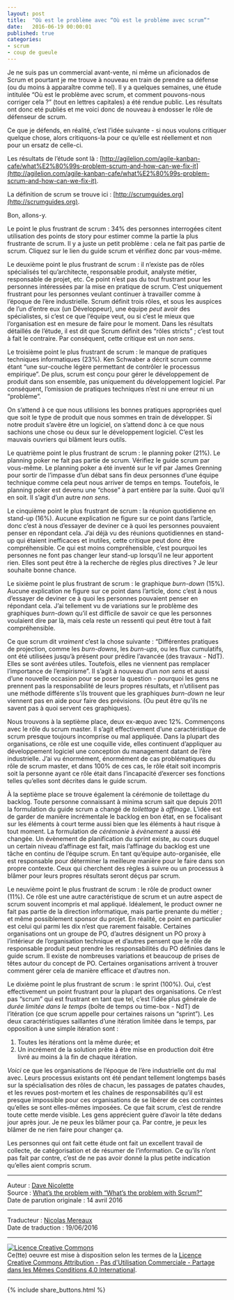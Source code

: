 ```yaml
---
layout: post
title:  "Où est le problème avec “Où est le problème avec scrum”"
date:   2016-06-19 00:00:01
published: true
categories: 
- scrum
- coup de gueule
---
```


Je ne suis pas un commercial avant-vente, ni même un aficionados de Scrum et pourtant je me trouve à nouveau en train de prendre sa défense (ou du moins à apparaître comme tel). Il y a quelques semaines, une étude intitulée “Où est le problème avec scrum, et comment pouvons-nous corriger cela ?” (tout en lettres capitales) a été rendue public. Les résultats ont donc eté publiés et me voici donc de nouveau à endosser le rôle de défenseur de scrum.

Ce que je défends, en réalité, c’est l’idée suivante - si nous voulons critiquer quelque chose, alors critiquons-la pour ce qu’elle est réellement et non pour un ersatz de celle-ci.

Les résultats de l’étude sont là : [http://agilelion.com/agile-kanban-cafe/what%E2%80%99s-problem-scrum-and-how-can-we-fix-it](http://agilelion.com/agile-kanban-cafe/what%E2%80%99s-problem-scrum-and-how-can-we-fix-it).

La définition de scrum se trouve ici : [http://scrumguides.org](http://scrumguides.org).

Bon, allons-y.

Le point le plus frustrant de scrum : 34% des personnes interrogées citent utilisation des points de story pour estimer comme la partie la plus frustrante de scrum. Il y a juste un petit problème : cela ne fait pas partie de scrum. Cliquez sur le lien du guide scrum et vérifiez donc par vous-même.

Le deuxième point le plus frustrant de scrum : il n’existe pas de rôles spécialisés tel qu’architecte, responsable produit, analyste métier, responsable de projet, etc. Ce point n’est pas du tout frustrant pour les personnes intéressées par la mise en pratique de scrum. C’est uniquement frustrant pour les personnes veulant continuer à travailler comme à l’époque de l’ère industrielle. Scrum définit trois rôles, et sous les auspices de l’un d’entre eux (un Développeur), une équipe _peut_ avoir des spécialistes, si c’est ce que l’équipe veut, ou si c’est le mieux que l’organisation est en mesure de faire pour le moment. Dans les résultats détaillés de l’étude, il est dit que Scrum définit des “rôles stricts” ; c’est tout à fait le contraire. Par conséquent, cette critique est un _non sens_.

Le troisième point le plus frustrant de scrum : le manque de pratiques techniques informatiques (23%). Ken Schwaber a décrit scrum comme étant “une sur-couche légère permettant de contrôler le processus empirique”. De plus, scrum est conçu pour gérer le développement de produit dans son ensemble, pas uniquement du développement logiciel. Par conséquent, l’omission de pratiques techniques n’est ni une erreur ni un “problème”.

On s’attend à ce que nous utilisions les bonnes pratiques appropriées quel que soit le type de produit que nous sommes en train de développer. Si notre produit s’avère être un logiciel, on s’attend donc à ce que nous sachions une chose ou deux sur le développement logiciel. C’est les mauvais ouvriers qui blâment leurs outils.

Le quatrième point le plus frustrant de scrum : le planning poker (21%). Le planning poker ne fait pas partie de scrum. Vérifiez le guide scrum par vous-même. Le planning poker a été inventé sur le vif par James Grenning pour sortir de l’impasse   d’un débat sans fin deux personnes d’une équipe technique comme cela peut nous arriver de temps en temps. Toutefois, le planning poker est devenu une “chose” à part entière par la suite. Quoi qu’il en soit. Il s’agit d’un autre _non sens_.

Le cinquième point le plus frustrant de scrum : la réunion quotidienne en stand-up (16%). Aucune explication ne figure sur ce point dans l’article, donc c’est à nous d’essayer de deviner ce à quoi les personnes pouvaient penser en répondant cela. J’ai déjà vu des réunions quotidiennes en stand-up qui étaient inefficaces et inutiles, cette critique peut donc être compréhensible. Ce qui est moins compréhensible, c’est pourquoi les personnes ne font pas changer leur stand-up lorsqu’il ne leur apportent rien. Elles sont peut être à la recherche de règles plus directives ? Je leur souhaite bonne chance.

Le sixième point le plus frustrant de scrum : le graphique _burn-down_ (15%). Aucune explication ne figure sur ce point dans l’article, donc c’est à nous d’essayer de deviner ce à quoi les personnes pouvaient penser en répondant cela. J’ai tellement vu de variations sur le problème des graphiques _burn-down_ qu’il est difficile de savoir ce que les personnes voulaient dire par là, mais cela reste un ressenti qui peut être tout à fait compréhensible.

Ce que scrum dit _vraiment_ c’est la chose suivante : “Différentes pratiques de projection, comme les _burn-downs_, les _burn-ups_, ou les flux cumulatifs, ont été utilisées jusqu’à présent pour prédire l’avancée (des travaux - NdT). Elles se sont avérées utiles. Toutefois, elles ne viennent pas remplacer l’importance de l’empirisme”. Il s’agit à nouveau d’un _non sens_ et aussi d’une nouvelle occasion pour se poser la question - pourquoi les gens ne prennent pas la responsabilité de leurs propres résultats, et n’utilisent pas une méthode différente s’ils trouvent que les graphiques _burn-down_ ne leur viennent pas en aide pour faire des prévisions. (Ou peut être qu’ils ne savent pas à quoi servent ces graphiques).

Nous trouvons à la septième place, deux ex-æquo avec 12%. Commençons avec le rôle du scrum master. Il s’agit effectivement d’une caractéristique de scrum presque toujours incomprise ou mal appliquée. Dans la plupart des organisations, ce rôle est une coquille vide, elles continuent d’appliquer au développement logiciel une conception du management datant de l’ère industrielle. J’ai vu énormément, énormément de cas problématiques du rôle de scrum master, et dans 100% de ces cas, le rôle était soit incompris soit la personne ayant ce rôle était dans l’incapacité d’exercer ses fonctions telles qu’elles sont décrites dans le guide scrum.

À la septième place se trouve également la cérémonie de toilettage du backlog. Toute personne connaissant à minima scrum sait que depuis 2011 la formulation du guide scrum a changé de _toilettage_ à _affinage_. L’idée est de garder de manière incrémentale le backlog en bon état, en se focalisant sur les éléments à court terme aussi bien que les éléments à haut risque à tout moment. La formulation de _cérémonie_ à _évènement_ a aussi été changée. Un évènement de planification du sprint existe, au cours duquel un certain niveau d’affinage est fait, mais l’affinage du backlog est une tâche en continu de l’équipe scrum. En tant qu’équipe auto-organisée, elle est responsable pour déterminer la meilleure manière pour le faire dans son propre contexte. Ceux qui cherchent des règles à suivre ou un processus à blâmer pour leurs propres résultats seront déçus par scrum.

Le neuvième point le plus frustrant de scrum : le rôle de product owner (11%). Ce rôle est une autre caractéristique de scrum et un autre aspect de scrum souvent incompris et mal appliqué. Idéalement, le product owner ne fait pas partie de la direction informatique, mais partie prenante du métier ; et même possiblement sponsor du projet. En réalité, ce point en particulier est celui qui parmi les dix n’est que rarement faisable. Certaines organisations ont un groupe de PO, d’autres désignent un PO proxy à l’intérieur de l’organisation technique et d’autres pensent que le rôle de responsable produit peut prendre les responsabilités du PO définies dans le guide scrum. Il existe de nombreuses variations et beaucoup de prises de têtes autour du concept de PO. Certaines organisations arrivent à trouver comment gérer cela de manière efficace et d’autres non.

Le dixième point le plus frustrant de scrum : le sprint (100%). Oui, c’est effectivement un point frustrant pour la plupart des organisations. Ce n’est pas “scrum” qui est frustrant en tant que tel, c’est l’idée plus générale de _durée limitée dans le temps_ (boîte de temps ou time-box - NdT) de l’itération (ce que scrum appelle pour certaines raisons un “sprint”). Les deux caractéristiques saillantes d’une itération limitée dans le temps, par opposition à une simple itération sont :

1. Toutes les itérations ont la même durée; et
2. Un incrément de la solution prête à être mise en production doit être livré au moins à la fin de chaque itération.

_Voici_ ce que les organisations de l’époque de l’ère industrielle ont du mal avec. Leurs processus existants ont été pendant tellement longtemps basés sur la spécialisation des rôles de chacun, les passages de patates chaudes, et les revues post-mortem et les chaînes de responsabilités qu’il est presque impossible pour ces organisations de se libérer de ces contraintes qu’elles se sont elles-mêmes imposées. Ce que fait scrum, c’est de rendre toute cette merde visible. Les gens apprécient guère d’avoir la tête dedans jour après jour. Je ne peux les blâmer pour ça. Par contre, je peux les blâmer de ne rien faire pour changer ça.

Les personnes qui ont fait cette étude ont fait un excellent travail de collecte, de catégorisation et de résumer de l’information. Ce qu’ils n’ont pas fait par contre, c’est de ne pas avoir donné la plus petite indication qu’elles aient compris scrum.  

---
Auteur : [Dave Nicolette](https://davenicolette.wordpress.com/about/)  
Source : [What’s the problem with “What’s the problem with Scrum?”](https://davenicolette.wordpress.com/2016/04/14/whats-the-problem-with-whats-the-problem-with-scrum/)  
Date de parution originale : 14 avril 2016  

---
Traducteur : [Nicolas Mereaux](http://www.les-traducteurs-agiles.org/traducteurs/)  
Date de traduction : 19/06/2016  

---

<a rel="license" href="http://creativecommons.org/licenses/by-nc-sa/4.0/"><img alt="Licence Creative Commons" style="border-width:0" src="http://i.creativecommons.org/l/by-nc-sa/4.0/88x31.png" /></a><br />Ce(tte) oeuvre est mise à disposition selon les termes de la <a rel="license" href="http://creativecommons.org/licenses/by-nc-sa/4.0/">Licence Creative Commons Attribution - Pas d'Utilisation Commerciale - Partage dans les Mêmes Conditions 4.0 International</a>.

---

{% include share_buttons.html %}
